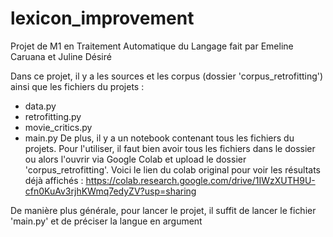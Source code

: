 # lexicon_improvement

Projet de M1 en Traitement Automatique du Langage fait par Emeline Caruana et Juline Désiré

Dans ce projet, il y a les sources et les corpus (dossier 'corpus_retrofitting') ainsi que les fichiers du projets :
- data.py
- retrofitting.py
- movie_critics.py
- main.py
De plus, il y a un notebook contenant tous les fichiers du projets. Pour l'utiliser, il faut bien avoir tous les fichiers dans le dossier ou alors l'ouvrir via Google Colab et upload le dossier 'corpus_retrofitting'. Voici le lien du colab original pour voir les résultats déjà affichés : https://colab.research.google.com/drive/1IWzXUTH9U-cfn0KuAv3rjhKWmq7edyZV?usp=sharing

De manière plus générale, pour lancer le projet, il suffit de lancer le fichier 'main.py' et de préciser la langue en argument
